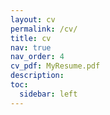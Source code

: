 ```yaml
---
layout: cv
permalink: /cv/
title: cv
nav: true
nav_order: 4
cv_pdf: MyResume.pdf
description: 
toc:
  sidebar: left
---
```

